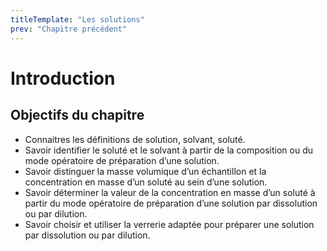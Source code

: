 ```yaml
---
titleTemplate: "Les solutions"
prev: "Chapitre précédent"
---
```


# Introduction

## Objectifs du chapitre

- Connaitres les définitions de solution, solvant, soluté.
- Savoir identifier le soluté et le solvant à partir de la composition ou du mode opératoire de préparation d’une solution.
- Savoir distinguer la masse volumique d’un échantillon et la concentration en masse d’un soluté au sein d’une solution.
- Savoir déterminer la valeur de la concentration en masse d’un soluté à partir du mode opératoire de préparation d’une solution par dissolution ou par dilution.
- Savoir choisir et utiliser la verrerie adaptée pour préparer une solution par dissolution ou par dilution.